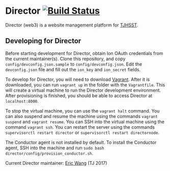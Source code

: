 # Director [![Build Status](https://travis-ci.org/tjcsl/director.svg?branch=master)](https://travis-ci.org/tjcsl/director)

Director (web3) is a website management platform for [TJHSST](https://www.tjhsst.edu/).

## Developing for Director

Before starting development for Director, obtain Ion OAuth credentials from the current maintainer(s).
Clone this repository, and copy `config/devconfig.json.sample` to `config/devconfig.json`.
Edit the `devconfig.json` file and fill out the `ion_key` and `ion_secret` fields.

To develop for Director, you will need to download [Vagrant](https://www.vagrantup.com/downloads.html).
After it is downloaded, you can run `vagrant up` in the folder with the `Vagrantfile`.
This will create a virtual machine to run the Director development environment.
After provisioning is finished, you should be able to access Director at `localhost:8000`.

To stop the virtual machine, you can use the `vagrant halt` command.
You can also suspend and resume the machine using the commands `vagrant suspend` and `vagrant resume`.
You can SSH into the virtual machine using the command `vagrant ssh`.
You can restart the server using the commands `supervisorctl restart director` or `supervisorctl restart directornode`.

The Conductor agent is not installed by default. To install the Conductor agent, SSH into the machine and run `sudo bash director/config/provision_conductor.sh`.

Current Director maintainer: [Eric Wang](https://github.com/ezwang) (TJ 2017)
